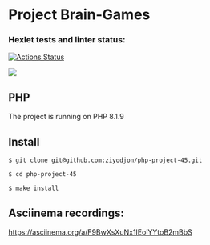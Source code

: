# Project Brain-Games

### Hexlet tests and linter status:
[![Actions Status](https://github.com/ziyodjon/php-project-45/workflows/hexlet-check/badge.svg)](https://github.com/ziyodjon/php-project-45/actions)

<a href="https://codeclimate.com/github/ziyodjon/php-project-45/maintainability">
<img src="https://api.codeclimate.com/v1/badges/8682ae624cdb75cf983f/maintainability" /></a>

## PHP
The project is running on PHP 8.1.9

## Install

```
$ git clone git@github.com:ziyodjon/php-project-45.git

$ cd php-project-45

$ make install
```
## Asciinema recordings:
https://asciinema.org/a/F9BwXsXuNx1IEolYYtoB2mBbS
